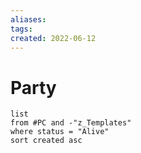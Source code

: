 ```yaml
---
aliases: 
tags: 
created: 2022-06-12
---
```

# Party
```dataview
list
from #PC and -"z_Templates"
where status = "Alive" 
sort created asc
```
